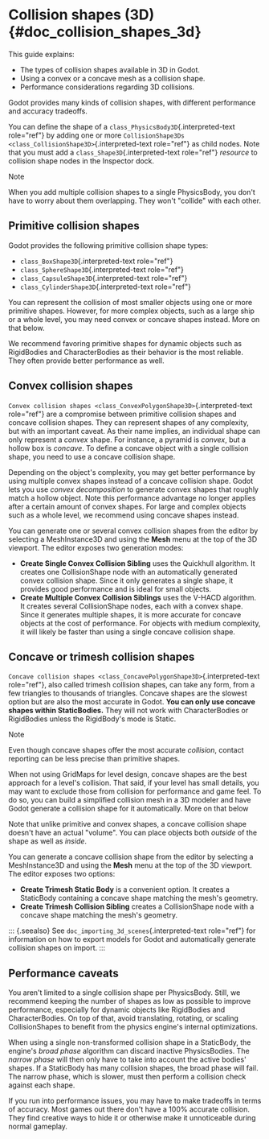 # Collision shapes (3D) {#doc_collision_shapes_3d}

This guide explains:

- The types of collision shapes available in 3D in Godot.
- Using a convex or a concave mesh as a collision shape.
- Performance considerations regarding 3D collisions.

Godot provides many kinds of collision shapes, with different
performance and accuracy tradeoffs.

You can define the shape of a `class_PhysicsBody3D`{.interpreted-text
role="ref"} by adding one or more
`CollisionShape3Ds <class_CollisionShape3D>`{.interpreted-text
role="ref"} as child nodes. Note that you must add a
`class_Shape3D`{.interpreted-text role="ref"} *resource* to collision
shape nodes in the Inspector dock.

> [!NOTE]
> When you add multiple collision shapes to a single PhysicsBody, you
> don\'t have to worry about them overlapping. They won\'t \"collide\"
> with each other.

## Primitive collision shapes

Godot provides the following primitive collision shape types:

- `class_BoxShape3D`{.interpreted-text role="ref"}
- `class_SphereShape3D`{.interpreted-text role="ref"}
- `class_CapsuleShape3D`{.interpreted-text role="ref"}
- `class_CylinderShape3D`{.interpreted-text role="ref"}

You can represent the collision of most smaller objects using one or
more primitive shapes. However, for more complex objects, such as a
large ship or a whole level, you may need convex or concave shapes
instead. More on that below.

We recommend favoring primitive shapes for dynamic objects such as
RigidBodies and CharacterBodies as their behavior is the most reliable.
They often provide better performance as well.

## Convex collision shapes

`Convex collision shapes <class_ConvexPolygonShape3D>`{.interpreted-text
role="ref"} are a compromise between primitive collision shapes and
concave collision shapes. They can represent shapes of any complexity,
but with an important caveat. As their name implies, an individual shape
can only represent a *convex* shape. For instance, a pyramid is
*convex*, but a hollow box is *concave*. To define a concave object with
a single collision shape, you need to use a concave collision shape.

Depending on the object\'s complexity, you may get better performance by
using multiple convex shapes instead of a concave collision shape. Godot
lets you use *convex decomposition* to generate convex shapes that
roughly match a hollow object. Note this performance advantage no longer
applies after a certain amount of convex shapes. For large and complex
objects such as a whole level, we recommend using concave shapes
instead.

You can generate one or several convex collision shapes from the editor
by selecting a MeshInstance3D and using the **Mesh** menu at the top of
the 3D viewport. The editor exposes two generation modes:

- **Create Single Convex Collision Sibling** uses the Quickhull
  algorithm. It creates one CollisionShape node with an automatically
  generated convex collision shape. Since it only generates a single
  shape, it provides good performance and is ideal for small objects.
- **Create Multiple Convex Collision Siblings** uses the V-HACD
  algorithm. It creates several CollisionShape nodes, each with a convex
  shape. Since it generates multiple shapes, it is more accurate for
  concave objects at the cost of performance. For objects with medium
  complexity, it will likely be faster than using a single concave
  collision shape.

## Concave or trimesh collision shapes

`Concave collision shapes <class_ConcavePolygonShape3D>`{.interpreted-text
role="ref"}, also called trimesh collision shapes, can take any form,
from a few triangles to thousands of triangles. Concave shapes are the
slowest option but are also the most accurate in Godot. **You can only
use concave shapes within StaticBodies.** They will not work with
CharacterBodies or RigidBodies unless the RigidBody\'s mode is Static.

> [!NOTE]
> Even though concave shapes offer the most accurate *collision*,
> contact reporting can be less precise than primitive shapes.

When not using GridMaps for level design, concave shapes are the best
approach for a level\'s collision. That said, if your level has small
details, you may want to exclude those from collision for performance
and game feel. To do so, you can build a simplified collision mesh in a
3D modeler and have Godot generate a collision shape for it
automatically. More on that below

Note that unlike primitive and convex shapes, a concave collision shape
doesn\'t have an actual \"volume\". You can place objects both *outside*
of the shape as well as *inside*.

You can generate a concave collision shape from the editor by selecting
a MeshInstance3D and using the **Mesh** menu at the top of the 3D
viewport. The editor exposes two options:

- **Create Trimesh Static Body** is a convenient option. It creates a
  StaticBody containing a concave shape matching the mesh\'s geometry.
- **Create Trimesh Collision Sibling** creates a CollisionShape node
  with a concave shape matching the mesh\'s geometry.

::: {.seealso}
See `doc_importing_3d_scenes`{.interpreted-text role="ref"} for
information on how to export models for Godot and automatically generate
collision shapes on import.
:::

## Performance caveats

You aren\'t limited to a single collision shape per PhysicsBody. Still,
we recommend keeping the number of shapes as low as possible to improve
performance, especially for dynamic objects like RigidBodies and
CharacterBodies. On top of that, avoid translating, rotating, or scaling
CollisionShapes to benefit from the physics engine\'s internal
optimizations.

When using a single non-transformed collision shape in a StaticBody, the
engine\'s *broad phase* algorithm can discard inactive PhysicsBodies.
The *narrow phase* will then only have to take into account the active
bodies\' shapes. If a StaticBody has many collision shapes, the broad
phase will fail. The narrow phase, which is slower, must then perform a
collision check against each shape.

If you run into performance issues, you may have to make tradeoffs in
terms of accuracy. Most games out there don\'t have a 100% accurate
collision. They find creative ways to hide it or otherwise make it
unnoticeable during normal gameplay.
